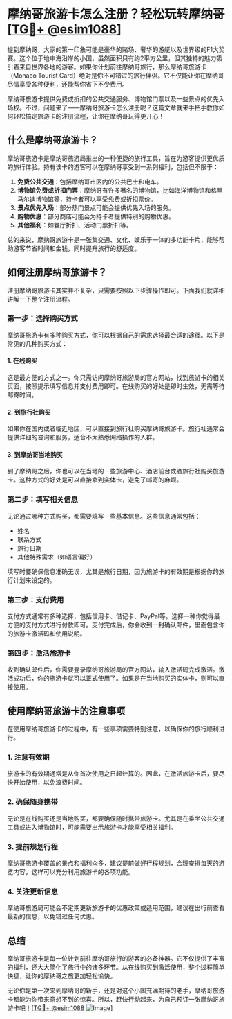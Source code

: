 # 摩纳哥旅游卡怎么注册？轻松玩转摩纳哥[[TG💪+ @esim1088](https://t.me/s/esim1088)]

提到摩纳哥，大家的第一印象可能是豪华的赌场、奢华的游艇以及世界级的F1大奖赛。这个位于地中海沿岸的小国，虽然面积只有约2平方公里，但其独特的魅力吸引着来自世界各地的游客。如果你计划前往摩纳哥旅行，那么摩纳哥旅游卡（Monaco Tourist Card）绝对是你不可错过的旅行伴侣。它不仅能让你在摩纳哥尽情享受各种便利，还能帮你省下不少费用。

摩纳哥旅游卡提供免费或折扣的公共交通服务、博物馆门票以及一些景点的优先入场权。不过，问题来了——摩纳哥旅游卡怎么注册呢？这篇文章就来手把手教你如何轻松搞定旅游卡的注册流程，让你在摩纳哥玩得更开心！

## 什么是摩纳哥旅游卡？

摩纳哥旅游卡是摩纳哥旅游局推出的一种便捷的旅行工具，旨在为游客提供更优质的旅行体验。持有该卡的游客可以在摩纳哥享受到一系列福利，包括但不限于：

1. **免费公共交通**：包括摩纳哥市区内的公共巴士和电车。
2. **博物馆免费或折扣门票**：摩纳哥有许多著名的博物馆，比如海洋博物馆和格里马尔迪博物馆等，持卡者可以享受免费或折扣票价。
3. **景点优先入场**：部分热门景点可能会提供优先入场的服务。
4. **购物优惠**：部分商店可能会为持卡者提供特别的购物优惠。
5. **其他福利**：如餐厅折扣、活动门票折扣等。

总的来说，摩纳哥旅游卡是一张集交通、文化、娱乐于一体的多功能卡片，能够帮助游客节省时间和金钱，同时提升旅行的舒适度。

## 如何注册摩纳哥旅游卡？

注册摩纳哥旅游卡其实并不复杂，只需要按照以下步骤操作即可。下面我们就详细讲解一下整个注册流程。

### 第一步：选择购买方式

摩纳哥旅游卡有多种购买方式，你可以根据自己的需求选择最合适的途径。以下是常见的几种购买方式：

#### 1. 在线购买

这是最方便的方式之一。你只需访问摩纳哥旅游局的官方网站，找到旅游卡的相关页面，按照提示填写信息并支付费用即可。在线购买的好处是即时生效，无需等待邮寄时间。

#### 2. 到旅行社购买

如果你在国内或者临近地区，可以直接到旅行社购买摩纳哥旅游卡。旅行社通常会提供详细的咨询和服务，适合不太熟悉网络操作的人群。

#### 3. 到摩纳哥当地购买

到了摩纳哥之后，你也可以在当地的一些旅游中心、酒店前台或者旅行社购买旅游卡。这种方式的好处是可以直接拿到实体卡，避免了邮寄的麻烦。

### 第二步：填写相关信息

无论通过哪种方式购买，都需要填写一些基本信息。这些信息通常包括：

- 姓名
- 联系方式
- 旅行日期
- 其他特殊需求（如语言偏好）

填写时要确保信息准确无误，尤其是旅行日期，因为旅游卡的有效期是根据你的旅行计划来设定的。

### 第三步：支付费用

支付方式通常有多种选择，包括信用卡、借记卡、PayPal等。选择一种你觉得最方便的支付方式进行付款即可。支付完成后，你会收到一封确认邮件，里面包含你的旅游卡激活码和使用说明。

### 第四步：激活旅游卡

收到确认邮件后，你需要登录摩纳哥旅游局的官方网站，输入激活码完成激活。激活成功后，你的旅游卡就可以正式使用了。如果是在当地购买的实体卡，则可以直接使用。

## 使用摩纳哥旅游卡的注意事项

在使用摩纳哥旅游卡的过程中，有一些事项需要特别注意，以确保你的旅行顺利进行。

### 1. 注意有效期

旅游卡的有效期通常是从你首次使用之日起计算的。因此，在激活旅游卡后，要尽快开始使用，以免浪费时间。

### 2. 确保随身携带

无论是在线购买还是当地购买，都要确保随时携带旅游卡。尤其是在乘坐公共交通工具或进入博物馆时，可能需要出示旅游卡才能享受相关福利。

### 3. 提前规划行程

摩纳哥旅游卡覆盖的景点和福利众多，建议提前做好行程规划，合理安排每天的游览内容，这样可以充分利用旅游卡的各项功能。

### 4. 关注更新信息

摩纳哥旅游局可能会不定期更新旅游卡的优惠政策或适用范围，建议在出行前查看最新的信息，以免错过任何优惠。

## 总结

摩纳哥旅游卡是每一位计划前往摩纳哥旅行的游客的必备神器。它不仅提供了丰富的福利，还大大简化了旅行中的诸多环节。从在线购买到激活使用，整个过程简单快捷，让你的摩纳哥之旅更加轻松愉快。

无论你是第一次来到摩纳哥的新手，还是对这个小国充满期待的老手，摩纳哥旅游卡都能为你带来意想不到的惊喜。所以，赶快行动起来，为自己预订一张摩纳哥旅游卡吧！[[TG💪+ @esim1088](https://t.me/s/esim1088) ![Image](https://i.postimg.cc/4NQfJmqS/Snipaste-2025-05-13-00-14-12.png)]